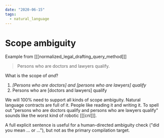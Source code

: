 ```yaml
---
date: "2020-06-15"
tags:
  - natural_language
---
```


# Scope ambiguity

Example from [[[normalized_legal_drafting_query_method]]]

> Persons who are doctors and lawyers qualify.

What is the scope of _and_?

1. _[Persons who are doctors] and [persons who are lawyers] qualify_
1. Persons who are [doctors and lawyers] qualify


We will 100% need to support all kinds of scope ambiguity. Natural language
contracts are full of it. People like reading it and writing it. To spell out
"persons who are doctors qualify and persons who are lawyers qualify"
sounds like the worst kind of robotic [[[cnl]]].

A full explicit sentence is useful for a human-directed ambiguity check
("did you mean … or …"), but not as the primary compilation target.
